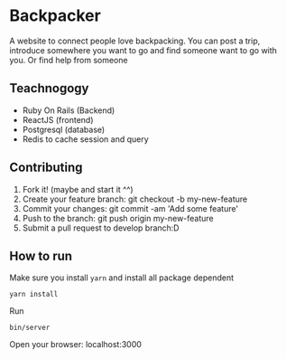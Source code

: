 # Backpacker

A website to connect people love backpacking.
You can post a trip, introduce somewhere you want to go and find someone want to go with you. Or find help from someone

## Teachnogogy

- Ruby On Rails (Backend)
- ReactJS (frontend)
- Postgresql (database)
- Redis to cache session and query

## Contributing

1. Fork it! (maybe and start it ^^)
2. Create your feature branch: git checkout -b my-new-feature
3. Commit your changes: git commit -am 'Add some feature'
4. Push to the branch: git push origin my-new-feature
5. Submit a pull request to develop branch:D

## How to run

Make sure you install `yarn` and install all package dependent

```
yarn install
```

Run 
```
bin/server
```

Open your browser: localhost:3000
